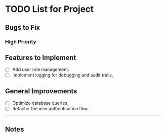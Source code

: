 # TODO List for Project

## Bugs to Fix

### High Priority

## Features to Implement

- [ ] Add user role management.
- [ ] Implement logging for debugging and audit trails.

## General Improvements

- [ ] Optimize database queries.
- [ ] Refactor the user authentication flow.

---

## Notes
